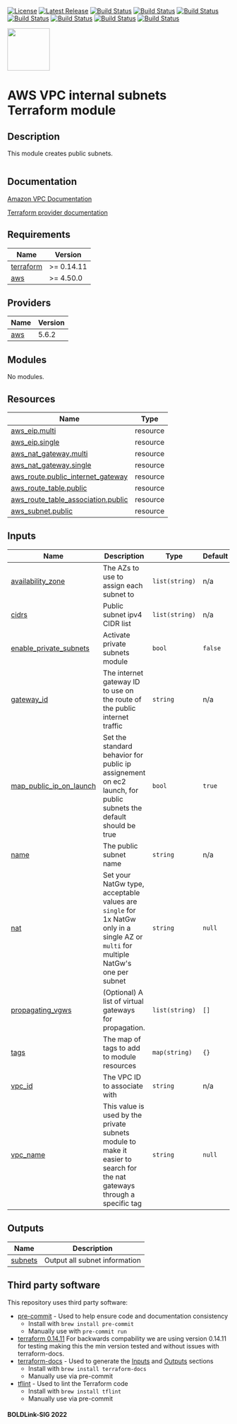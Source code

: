 [![License](https://img.shields.io/badge/License-Apache-blue.svg)](https://github.com/boldlink/terraform-aws-vpc/blob/main/LICENSE)
[![Latest Release](https://img.shields.io/github/release/boldlink/terraform-aws-vpc.svg)](https://github.com/boldlink/terraform-aws-vpc/releases/latest)
[![Build Status](https://github.com/boldlink/terraform-aws-vpc/actions/workflows/update.yaml/badge.svg)](https://github.com/boldlink/terraform-aws-vpc/actions)
[![Build Status](https://github.com/boldlink/terraform-aws-vpc/actions/workflows/release.yaml/badge.svg)](https://github.com/boldlink/terraform-aws-vpc/actions)
[![Build Status](https://github.com/boldlink/terraform-aws-vpc/actions/workflows/pre-commit.yaml/badge.svg)](https://github.com/boldlink/terraform-aws-vpc/actions)
[![Build Status](https://github.com/boldlink/terraform-aws-vpc/actions/workflows/pr-labeler.yaml/badge.svg)](https://github.com/boldlink/terraform-aws-vpc/actions)
[![Build Status](https://github.com/boldlink/terraform-aws-vpc/actions/workflows/module-examples-tests.yaml/badge.svg)](https://github.com/boldlink/terraform-aws-vpc/actions)
[![Build Status](https://github.com/boldlink/terraform-aws-vpc/actions/workflows/checkov.yaml/badge.svg)](https://github.com/boldlink/terraform-aws-vpc/actions)
[![Build Status](https://github.com/boldlink/terraform-aws-vpc/actions/workflows/auto-badge.yaml/badge.svg)](https://github.com/boldlink/terraform-aws-vpc/actions)

[<img src="https://avatars.githubusercontent.com/u/25388280?s=200&v=4" width="96"/>](https://boldlink.io)

# AWS VPC internal subnets Terraform module

## Description

This module creates public subnets.

```hcl

```
## Documentation

[Amazon VPC Documentation](https://docs.aws.amazon.com/vpc/latest/userguide/configure-subnets.html)

[Terraform provider documentation](https://registry.terraform.io/providers/hashicorp/aws/latest/docs/resources/subnet)

<!-- BEGINNING OF PRE-COMMIT-TERRAFORM DOCS HOOK -->
## Requirements

| Name | Version |
|------|---------|
| <a name="requirement_terraform"></a> [terraform](#requirement\_terraform) | >= 0.14.11 |
| <a name="requirement_aws"></a> [aws](#requirement\_aws) | >= 4.50.0 |

## Providers

| Name | Version |
|------|---------|
| <a name="provider_aws"></a> [aws](#provider\_aws) | 5.6.2 |

## Modules

No modules.

## Resources

| Name | Type |
|------|------|
| [aws_eip.multi](https://registry.terraform.io/providers/hashicorp/aws/latest/docs/resources/eip) | resource |
| [aws_eip.single](https://registry.terraform.io/providers/hashicorp/aws/latest/docs/resources/eip) | resource |
| [aws_nat_gateway.multi](https://registry.terraform.io/providers/hashicorp/aws/latest/docs/resources/nat_gateway) | resource |
| [aws_nat_gateway.single](https://registry.terraform.io/providers/hashicorp/aws/latest/docs/resources/nat_gateway) | resource |
| [aws_route.public_internet_gateway](https://registry.terraform.io/providers/hashicorp/aws/latest/docs/resources/route) | resource |
| [aws_route_table.public](https://registry.terraform.io/providers/hashicorp/aws/latest/docs/resources/route_table) | resource |
| [aws_route_table_association.public](https://registry.terraform.io/providers/hashicorp/aws/latest/docs/resources/route_table_association) | resource |
| [aws_subnet.public](https://registry.terraform.io/providers/hashicorp/aws/latest/docs/resources/subnet) | resource |

## Inputs

| Name | Description | Type | Default | Required |
|------|-------------|------|---------|:--------:|
| <a name="input_availability_zone"></a> [availability\_zone](#input\_availability\_zone) | The AZs to use to assign each subnet to | `list(string)` | n/a | yes |
| <a name="input_cidrs"></a> [cidrs](#input\_cidrs) | Public subnet ipv4 CIDR list | `list(string)` | n/a | yes |
| <a name="input_enable_private_subnets"></a> [enable\_private\_subnets](#input\_enable\_private\_subnets) | Activate private subnets module | `bool` | `false` | no |
| <a name="input_gateway_id"></a> [gateway\_id](#input\_gateway\_id) | The internet gateway ID to use on the route of the public internet traffic | `string` | n/a | yes |
| <a name="input_map_public_ip_on_launch"></a> [map\_public\_ip\_on\_launch](#input\_map\_public\_ip\_on\_launch) | Set the standard behavior for public ip assignement on ec2 launch, for public subnets the default should be true | `bool` | `true` | no |
| <a name="input_name"></a> [name](#input\_name) | The public subnet name | `string` | n/a | yes |
| <a name="input_nat"></a> [nat](#input\_nat) | Set your NatGw type, acceptable values are `single` for 1x NatGw only in a single AZ or `multi` for multiple NatGw's one per subnet | `string` | `null` | no |
| <a name="input_propagating_vgws"></a> [propagating\_vgws](#input\_propagating\_vgws) | (Optional) A list of virtual gateways for propagation. | `list(string)` | `[]` | no |
| <a name="input_tags"></a> [tags](#input\_tags) | The map of tags to add to module resources | `map(string)` | `{}` | no |
| <a name="input_vpc_id"></a> [vpc\_id](#input\_vpc\_id) | The VPC ID to associate with | `string` | n/a | yes |
| <a name="input_vpc_name"></a> [vpc\_name](#input\_vpc\_name) | This value is used by the private subnets module to make it easier to search for the nat gateways through a specific tag | `string` | `null` | no |

## Outputs

| Name | Description |
|------|-------------|
| <a name="output_subnets"></a> [subnets](#output\_subnets) | Output all subnet information |
<!-- END OF PRE-COMMIT-TERRAFORM DOCS HOOK -->

## Third party software
This repository uses third party software:
* [pre-commit](https://pre-commit.com/) - Used to help ensure code and documentation consistency
  * Install with `brew install pre-commit`
  * Manually use with `pre-commit run`
* [terraform 0.14.11](https://releases.hashicorp.com/terraform/0.14.11/) For backwards compability we are using version 0.14.11 for testing making this the min version tested and without issues with terraform-docs.
* [terraform-docs](https://github.com/segmentio/terraform-docs) - Used to generate the [Inputs](#Inputs) and [Outputs](#Outputs) sections
  * Install with `brew install terraform-docs`
  * Manually use via pre-commit
* [tflint](https://github.com/terraform-linters/tflint) - Used to lint the Terraform code
  * Install with `brew install tflint`
  * Manually use via pre-commit

#### BOLDLink-SIG 2022
